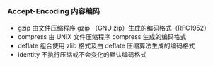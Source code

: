 ### Accept-Encoding 内容编码

- gzip 由文件压缩程序 gzip （GNU zip）生成的编码格式（RFC1952）
- compress 由 UNIX 文件压缩程序 compress 生成的编码格式
- deflate 组合使用 zlib 格式及由 deflate 压缩算法生成的编码格式
- identity 不执行压缩或不会变化的默认编码格式